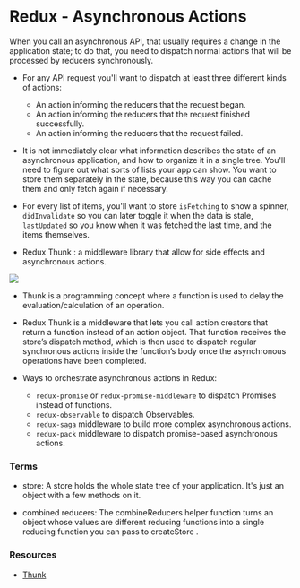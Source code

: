 # Redux - Asynchronous Actions

When you call an asynchronous API, that usually requires a change in the application state; to do that, you need to dispatch normal actions that will be processed by reducers synchronously. 

- For any API request you'll want to dispatch at least three different kinds of actions:

    - An action informing the reducers that the request began.
    - An action informing the reducers that the request finished successfully.
    - An action informing the reducers that the request failed.

- It is not immediately clear what information describes the state of an asynchronous application, and how to organize it in a single tree. You'll need to figure out what sorts of lists your app can show. You want to store them separately in the state, because this way you can cache them and only fetch again if necessary.

- For every list of items, you'll want to store `isFetching` to show a spinner, `didInvalidate` so you can later toggle it when the data is stale, `lastUpdated` so you know when it was fetched the last time, and the items themselves. 

- Redux Thunk : a middleware library that allow for side effects and asynchronous actions.

![](https://miro.medium.com/max/800/1*uHumlKU6fado6sOF2eHVwg.jpeg)

- Thunk is a programming concept where a function is used to delay the evaluation/calculation of an operation.

- Redux Thunk is a middleware that lets you call action creators that return a function instead of an action object. That function receives the store’s dispatch method, which is then used to dispatch regular synchronous actions inside the function’s body once the asynchronous operations have been completed.

- Ways to orchestrate asynchronous actions in Redux: 
    -  `redux-promise` or `redux-promise-middleware` to dispatch Promises instead of functions.
    - `redux-observable` to dispatch Observables.
    - `redux-saga` middleware to build more complex asynchronous actions.
    - `redux-pack` middleware to dispatch promise-based asynchronous actions.

### Terms

- store: A store holds the whole state tree of your application. It's just an object with a few methods on it.

- combined reducers: The combineReducers helper function turns an object whose values are different reducing functions into a single reducing function you can pass to createStore .

### Resources

- [Thunk](https://www.digitalocean.com/community/tutorials/redux-redux-thunk)